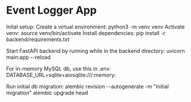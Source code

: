 # Event Logger App

Inital setup:
    Create a virtual environment:
        python3 -m venv venv
    Activate venv:
        source venv/bin/activate
    Install dependencies:
        pip install -r backend/requirements.txt
    
Start FastAPI backend by running while in the backend directory:
uvicorn main:app --reload

For in-memory MySQL db, use this in .env:
DATABASE_URL=sqlite+aiosqlite:///:memory:

Run initial db migration:
alembic revision --autogenerate -m "initial migration"
alembic upgrade head
